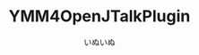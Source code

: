---
title: YMM4OpenJTalkPlugin
description: YMM4からOpenJtalkの音声を利用できるようにする音声合成プラグインです
author: いぬいぬ
date:
keywords: [""]
category: [""]
---